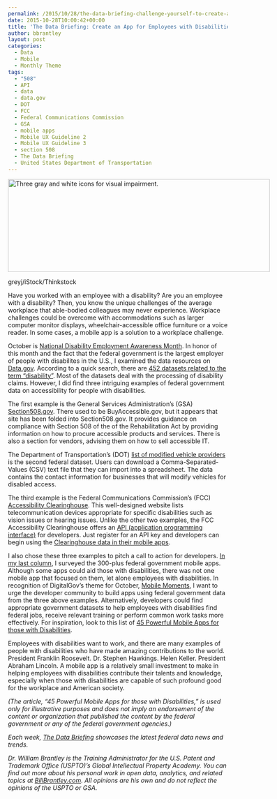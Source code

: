 ```yaml
---
permalink: /2015/10/28/the-data-briefing-challenge-yourself-to-create-an-app-for-employees-with-disabilities/
date: 2015-10-28T10:00:42+00:00
title: 'The Data Briefing: Create an App for Employees with Disabilities'
author: bbrantley
layout: post
categories:
  - Data
  - Mobile
  - Monthly Theme
tags:
  - "508"
  - API
  - data
  - data.gov
  - DOT
  - FCC
  - Federal Communications Commission
  - GSA
  - mobile apps
  - Mobile UX Guideline 2
  - Mobile UX Guideline 3
  - section 508
  - The Data Briefing
  - United States Department of Transportation
---
```


<div id="attachment_257962" style="width: 610px" class="wp-caption aligncenter">
  <img class="size-full wp-image-257962" src="https://s3.amazonaws.com/sitesusa/wp-content/uploads/sites/212/2015/03/600-x-213-Three-vision-icons-from-Disabled-releated-vector-icons-set-greyj-iStock-Thinkstock-503597291.jpg" alt="Three gray and white icons for visual impairment." width="600" height="213" />
  
  <p class="wp-caption-text">
    greyj/iStock/Thinkstock
  </p>
</div>

Have you worked with an employee with a disability? Are you an employee with a disability? Then, you know the unique challenges of the average workplace that able-bodied colleagues may never experience. Workplace challenges could be overcome with accommodations such as larger computer monitor displays, wheelchair-accessible office furniture or a voice reader. In some cases, a mobile app is a solution to a workplace challenge.

October is [National Disability Employment Awareness Month](http://www.dol.gov/odep/topics/ndeam/). In honor of this month and the fact that the federal government is the largest employer of people with disabilites in the U.S., I examined the data resources on [Data.gov](http://www.data.gov/). According to a quick search, there are <a href="http://www.data.gov/search-results?group=site&q=Disability" target="_blank">452 datasets related to the term “disability”</a>. Most of the datasets deal with the processing of disability claims. However, I did find three intriguing examples of federal government data on accessibility for people with disabilities.

The first example is the General Services Administration’s (GSA) <a href="http://section508.gov/" target="_blank">Section508.gov</a>. There used to be BuyAccessible.gov, but it appears that site has been folded into Section508.gov. It provides guidance on compliance with Section 508 of the of the Rehabilitation Act by providing information on how to procure accessible products and services. There is also a section for vendors, advising them on how to sell accessible IT.

The Department of Transportation’s (DOT) <a href="http://catalog.data.gov/dataset/vehicle-modifications-for-persons-with-disabilities-modifier-list" target="_blank">list of modified vehicle providers</a> is the second federal dataset. Users can download a Comma-Separated-Values (CSV) text file that they can import into a spreadsheet. The data contains the contact information for businesses that will modify vehicles for disabled access.

The third example is the Federal Communications Commission’s (FCC) <a href="https://ach.fcc.gov/" target="_blank">Accessibility Clearinghouse</a>. This well-designed website lists telecommunication devices appropriate for specific disabilities such as vision issues or hearing issues. Unlike the other two examples, the FCC Accessibility Clearinghouse offers an <a href="http://www.webopedia.com/TERM/A/API.html" target="_blank">API (application programming interface)</a> for developers. Just register for an API key and developers can begin using the <a href="https://ach.fcc.gov/for-developers/" target="_blank">Clearinghouse data in their mobile apps</a>.

I also chose these three examples to pitch a call to action for developers. <a href="https://www.digitalgov.gov/2015/10/21/the-data-briefing-300-mobile-moments/" target="_blank">In my last column</a>, I surveyed the 300-plus federal government mobile apps. Although some apps could aid those with disabilities, there was not one mobile app that focused on them, let alone employees with disabilities. In recognition of DigitalGov’s theme for October, [Mobile Moments](https://www.digitalgov.gov/2015/10/07/is-your-agency-winning-its-mobile-moments/), I want to urge the developer community to build apps using federal government data from the three above examples. Alternatively, developers could find appropriate government datasets to help employees with disabilities find federal jobs, receive relevant training or perform common work tasks more effectively. For inspiration, look to this list of <a href="http://www.uksmobility.co.uk/blog/2015/10/45-powerful-mobile-apps-for-those-with-disabilities/" target="_blank">45 Powerful Mobile Apps for those with Disabilities</a>.

Employees with disabilities want to work, and there are many examples of people with disabilities who have made amazing contributions to the world. President Franklin Roosevelt. Dr. Stephen Hawkings. Helen Keller. President Abraham Lincoln. A mobile app is a relatively small investment to make in helping employees with disabilities contribute their talents and knowledge, especially when those with disabilities are capable of such profound good for the workplace and American society.

_(The article, “45 Powerful Mobile Apps for those with Disabilities,” is used only for illustrative purposes and does not imply an endorsement of the content or organization that published the content by the federal government or any of the federal government agencies.)_

<div class="hdivider">
</div>

_Each week, [The Data Briefing](https://www.digitalgov.gov/tag/the-data-briefing/) showcases the latest federal data news and trends._

_Dr. William Brantley is the Training Administrator for the U.S. Patent and Trademark Office (USPTO)’s Global Intellectual Property Academy. You can find out more about his personal work in open data, analytics, and related topics at <a href="http://billbrantley.com" target="_blank">BillBrantley.com</a>. All opinions are his own and do not reflect the opinions of the USPTO or GSA._
